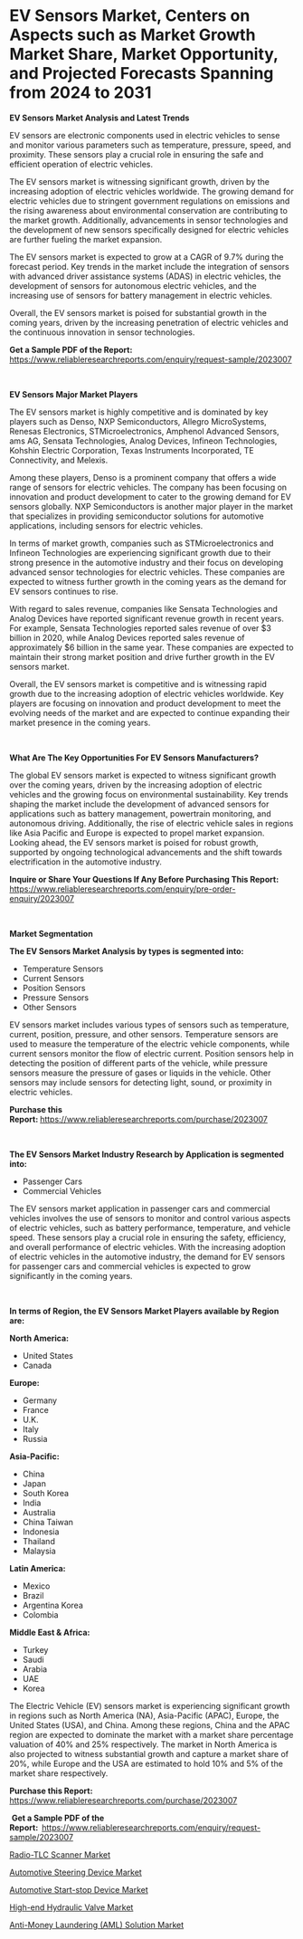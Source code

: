 <p><h1>EV Sensors Market, Centers on Aspects such as Market Growth Market Share, Market Opportunity, and Projected Forecasts Spanning from 2024 to 2031</h1></p><p><strong>EV Sensors Market Analysis and Latest Trends</strong></p>
<p><p>EV sensors are electronic components used in electric vehicles to sense and monitor various parameters such as temperature, pressure, speed, and proximity. These sensors play a crucial role in ensuring the safe and efficient operation of electric vehicles.</p><p>The EV sensors market is witnessing significant growth, driven by the increasing adoption of electric vehicles worldwide. The growing demand for electric vehicles due to stringent government regulations on emissions and the rising awareness about environmental conservation are contributing to the market growth. Additionally, advancements in sensor technologies and the development of new sensors specifically designed for electric vehicles are further fueling the market expansion.</p><p>The EV sensors market is expected to grow at a CAGR of 9.7% during the forecast period. Key trends in the market include the integration of sensors with advanced driver assistance systems (ADAS) in electric vehicles, the development of sensors for autonomous electric vehicles, and the increasing use of sensors for battery management in electric vehicles.</p><p>Overall, the EV sensors market is poised for substantial growth in the coming years, driven by the increasing penetration of electric vehicles and the continuous innovation in sensor technologies.</p></p>
<p><strong>Get a Sample PDF of the Report:&nbsp;</strong> <a href="https://www.reliableresearchreports.com/enquiry/request-sample/2023007">https://www.reliableresearchreports.com/enquiry/request-sample/2023007</a></p>
<p>&nbsp;</p>
<p><strong>EV Sensors Major Market Players</strong></p>
<p><p>The EV sensors market is highly competitive and is dominated by key players such as Denso, NXP Semiconductors, Allegro MicroSystems, Renesas Electronics, STMicroelectronics, Amphenol Advanced Sensors, ams AG, Sensata Technologies, Analog Devices, Infineon Technologies, Kohshin Electric Corporation, Texas Instruments Incorporated, TE Connectivity, and Melexis.</p><p>Among these players, Denso is a prominent company that offers a wide range of sensors for electric vehicles. The company has been focusing on innovation and product development to cater to the growing demand for EV sensors globally. NXP Semiconductors is another major player in the market that specializes in providing semiconductor solutions for automotive applications, including sensors for electric vehicles.</p><p>In terms of market growth, companies such as STMicroelectronics and Infineon Technologies are experiencing significant growth due to their strong presence in the automotive industry and their focus on developing advanced sensor technologies for electric vehicles. These companies are expected to witness further growth in the coming years as the demand for EV sensors continues to rise.</p><p>With regard to sales revenue, companies like Sensata Technologies and Analog Devices have reported significant revenue growth in recent years. For example, Sensata Technologies reported sales revenue of over $3 billion in 2020, while Analog Devices reported sales revenue of approximately $6 billion in the same year. These companies are expected to maintain their strong market position and drive further growth in the EV sensors market.</p><p>Overall, the EV sensors market is competitive and is witnessing rapid growth due to the increasing adoption of electric vehicles worldwide. Key players are focusing on innovation and product development to meet the evolving needs of the market and are expected to continue expanding their market presence in the coming years.</p></p>
<p>&nbsp;</p>
<p><strong>What Are The Key Opportunities For EV Sensors Manufacturers?</strong></p>
<p><p>The global EV sensors market is expected to witness significant growth over the coming years, driven by the increasing adoption of electric vehicles and the growing focus on environmental sustainability. Key trends shaping the market include the development of advanced sensors for applications such as battery management, powertrain monitoring, and autonomous driving. Additionally, the rise of electric vehicle sales in regions like Asia Pacific and Europe is expected to propel market expansion. Looking ahead, the EV sensors market is poised for robust growth, supported by ongoing technological advancements and the shift towards electrification in the automotive industry.</p></p>
<p><strong>Inquire or Share Your Questions If Any Before Purchasing This Report:</strong> <a href="https://www.reliableresearchreports.com/enquiry/pre-order-enquiry/2023007">https://www.reliableresearchreports.com/enquiry/pre-order-enquiry/2023007</a></p>
<p>&nbsp;</p>
<p><strong>Market Segmentation</strong></p>
<p><strong>The EV Sensors Market Analysis by types is segmented into:</strong></p>
<p><ul><li>Temperature Sensors</li><li>Current Sensors</li><li>Position Sensors</li><li>Pressure Sensors</li><li>Other Sensors</li></ul></p>
<p><p>EV sensors market includes various types of sensors such as temperature, current, position, pressure, and other sensors. Temperature sensors are used to measure the temperature of the electric vehicle components, while current sensors monitor the flow of electric current. Position sensors help in detecting the position of different parts of the vehicle, while pressure sensors measure the pressure of gases or liquids in the vehicle. Other sensors may include sensors for detecting light, sound, or proximity in electric vehicles.</p></p>
<p><strong>Purchase this Report:&nbsp;</strong><a href="https://www.reliableresearchreports.com/purchase/2023007">https://www.reliableresearchreports.com/purchase/2023007</a></p>
<p>&nbsp;</p>
<p><strong>The EV Sensors Market Industry Research by Application is segmented into:</strong></p>
<p><ul><li>Passenger Cars</li><li>Commercial Vehicles</li></ul></p>
<p><p>The EV sensors market application in passenger cars and commercial vehicles involves the use of sensors to monitor and control various aspects of electric vehicles, such as battery performance, temperature, and vehicle speed. These sensors play a crucial role in ensuring the safety, efficiency, and overall performance of electric vehicles. With the increasing adoption of electric vehicles in the automotive industry, the demand for EV sensors for passenger cars and commercial vehicles is expected to grow significantly in the coming years.</p></p>
<p>&nbsp;</p>
<p><strong>In terms of Region, the EV Sensors Market Players available by Region are:</strong></p>
<p>
    <p> <strong> North America: </strong>
        <ul>
            <li>United States</li>
            <li>Canada</li>
        </ul>
        </p> 
    <p> <strong> Europe: </strong>
        <ul>
            <li>Germany</li>
            <li>France</li>
            <li>U.K.</li>
            <li>Italy</li>
            <li>Russia</li>
        </ul>
        </p> 
    <p> <strong> Asia-Pacific: </strong>
        <ul>
            <li>China</li>
            <li>Japan</li>
            <li>South Korea</li>
            <li>India</li>
            <li>Australia</li>
            <li>China Taiwan</li>
            <li>Indonesia</li>
            <li>Thailand</li>
            <li>Malaysia</li>
        </ul>
        </p> 
    <p> <strong> Latin America: </strong>
        <ul>
            <li>Mexico</li>
            <li>Brazil</li>
            <li>Argentina Korea</li>
            <li>Colombia</li>
        </ul>
        </p> 
    <p> <strong> Middle East & Africa: </strong>
        <ul>
            <li>Turkey</li>
            <li>Saudi</li>
            <li>Arabia</li>
            <li>UAE</li>
            <li>Korea</li>
        </ul>
    </p>
    </p>
<p><p>The Electric Vehicle (EV) sensors market is experiencing significant growth in regions such as North America (NA), Asia-Pacific (APAC), Europe, the United States (USA), and China. Among these regions, China and the APAC region are expected to dominate the market with a market share percentage valuation of 40% and 25% respectively. The market in North America is also projected to witness substantial growth and capture a market share of 20%, while Europe and the USA are estimated to hold 10% and 5% of the market share respectively.</p></p>
<p><strong>Purchase this Report: </strong><a href="https://www.reliableresearchreports.com/purchase/2023007">https://www.reliableresearchreports.com/purchase/2023007</a></p>
<p>&nbsp;<strong>Get a Sample PDF of the Report:&nbsp;&nbsp;</strong><a href="https://www.reliableresearchreports.com/enquiry/request-sample/2023007">https://www.reliableresearchreports.com/enquiry/request-sample/2023007</a></p>
<p><strong></strong></p>
<p><p><a href="https://sulfuric-clavicle-d39.notion.site/Radio-TLC-Scanner-Market-Research-Report-The-Key-To-Successful-Business-Strategy-Forecasted-for-Per-45ae6f426fdf4e05b00308b422ea626c">Radio-TLC Scanner Market</a></p><p><a href="https://view.publitas.com/reportprime-1/automotive-steering-device-market-research-report-the-key-to-successful-business-strategy-forecasted-for-period-from-2024-2031/">Automotive Steering Device Market</a></p><p><a href="https://view.publitas.com/reportprime-1/automotive-start-stop-device-market-furnish-information-about-market-size-market-share-market-dynamics-and-projections-spanning-from-2024-to-2031/">Automotive Start-stop Device Market</a></p><p><a href="https://automatic-knee-4c7.notion.site/High-end-Hydraulic-Valve-Market-with-the-goal-of-estimating-the-market-size-and-future-growth-potent-f9a37104d4f34feba48c5e26c20775f8">High-end Hydraulic Valve Market</a></p><p><a href="https://sulfuric-clavicle-d39.notion.site/Anti-Money-Laundering-AML-Solution-Market-Share-Market-New-Trends-Analysis-Report-By-Type-By-Ap-ad10b05f482e411da4b512f2343b8079">Anti-Money Laundering (AML) Solution Market</a></p></p>